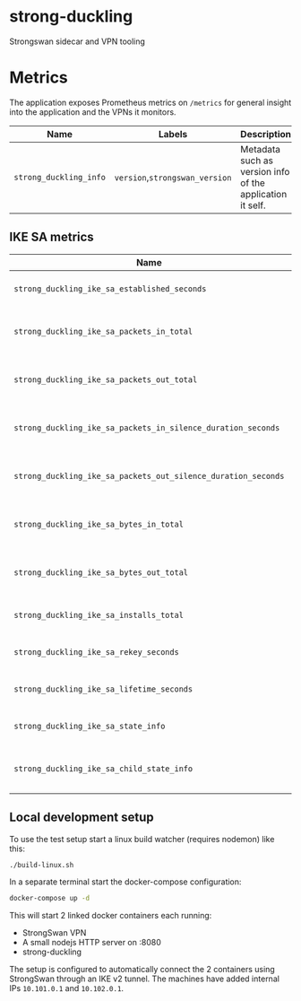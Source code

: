 # strong-duckling

Strongswan sidecar and VPN tooling

# Metrics

The application exposes Prometheus metrics on `/metrics` for general insight into the application and the VPNs it monitors.

| Name                   | Labels                         | Description                                               |
| ---------------------- | ------------------------------ | --------------------------------------------------------- |
| `strong_duckling_info` | `version`,`strongswan_version` | Metadata such as version info of the application it self. |

## IKE SA metrics

| Name                                                          | Type      | Labels | Description                              |
| ------------------------------------------------------------- | --------- | ------ | ---------------------------------------- |
| `strong_duckling_ike_sa_established_seconds`                  | Gauge     |        | Time the SA have been established        |
| `strong_duckling_ike_sa_packets_in_total`                     | Counter   |        | Total number of received packets         |
| `strong_duckling_ike_sa_packets_out_total`                    | Counter   |        | Total number of transmitted packets      |
| `strong_duckling_ike_sa_packets_in_silence_duration_seconds`  | Histogram |        | Duration of silences between packets in  |
| `strong_duckling_ike_sa_packets_out_silence_duration_seconds` | Histogram |        | Duration of silences between packets out |
| `strong_duckling_ike_sa_bytes_in_total`                       | Counter   |        | Total number of received bytes           |
| `strong_duckling_ike_sa_bytes_out_total`                      | Counter   |        | Total number of transmitted bytes        |
| `strong_duckling_ike_sa_installs_total`                       | Counter   |        | Total number of SA installs              |
| `strong_duckling_ike_sa_rekey_seconds`                        | Histogram |        | Duration between re-keying               |
| `strong_duckling_ike_sa_lifetime_seconds`                     | Histogram |        | Duration of child SA connections         |
| `strong_duckling_ike_sa_state_info`                           | Gauge     |        | Metadata on the state of the SA          |
| `strong_duckling_ike_sa_child_state_info`                     | Gauge     |        | Metadata on the state of the child SA    |

## Local development setup
To use the test setup start a linux build watcher (requires nodemon) like this:

```bash
./build-linux.sh
```

In a separate terminal start the docker-compose configuration:

```bash
docker-compose up -d
```

This will start 2 linked docker containers each running:

* StrongSwan VPN
* A small nodejs HTTP server on :8080
* strong-duckling

The setup is configured to automatically connect the 2 containers using StrongSwan through an IKE v2 tunnel. The machines have added internal IPs `10.101.0.1` and `10.102.0.1`.
